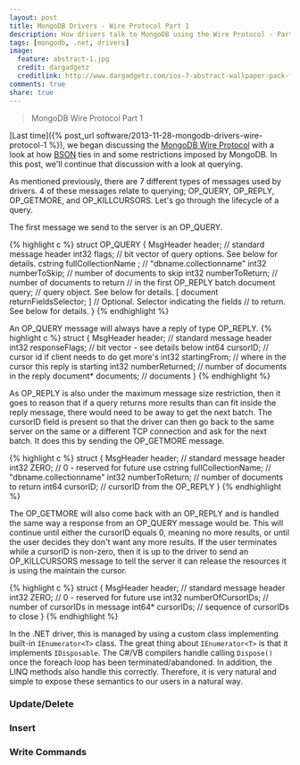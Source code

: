```yaml
---
layout: post
title: MongoDB Drivers - Wire Protocol Part 1
description: How drivers talk to MongoDB using the Wire Protocol - Part 1.
tags: [mongodb, .net, drivers]
image:
  feature: abstract-1.jpg
  credit: dargadgetz
  creditlink: http://www.dargadgetz.com/ios-7-abstract-wallpaper-pack-for-iphone-5-and-ipod-touch-retina/
comments: true
share: true
---
```


> MongoDB Wire Protocol Part 1

[Last time]({% post_url software/2013-11-28-mongodb-drivers-wire-protocol-1 %}), we began discussing the [MongoDB Wire Protocol]() with a look at how [BSON](http://bsonspec.org) ties in and some restrictions imposed by MongoDB.  In this post, we'll continue that discussion with a look at querying.

As mentioned previously, there are 7 different types of messages used by drivers.  4 of these messages relate to querying; OP_QUERY, OP_REPLY, OP_GETMORE, and OP_KILLCURSORS.  Let's go through the lifecycle of a query.

The first message we send to the server is an OP_QUERY.

{% highlight c %}
struct OP_QUERY {
    MsgHeader header;                 // standard message header
    int32     flags;                  // bit vector of query options.  See below for details.
    cstring   fullCollectionName ;    // "dbname.collectionname"
    int32     numberToSkip;           // number of documents to skip
    int32     numberToReturn;         // number of documents to return
                                      //  in the first OP_REPLY batch
    document  query;                  // query object.  See below for details.
  [ document  returnFieldsSelector; ] // Optional. Selector indicating the fields
                                      //  to return.  See below for details.
}
{% endhighlight %}

An OP_QUERY message will always have a reply of type OP_REPLY.
{% highlight c %}
struct {
    MsgHeader header;         // standard message header
    int32     responseFlags;  // bit vector - see details below
    int64     cursorID;       // cursor id if client needs to do get more's
    int32     startingFrom;   // where in the cursor this reply is starting
    int32     numberReturned; // number of documents in the reply
    document* documents;      // documents
}
{% endhighlight %}

As OP_REPLY is also under the maximum message size restriction, then it goes to reason that if a query returns more results than can fit inside the reply message, there would need to be away to get the next batch.  The cursorID field is present so that the driver can then go back to the same server on the same or a different TCP connection and ask for the next batch.  It does this by sending the OP_GETMORE message.

{% highlight c %}
struct {
    MsgHeader header;             // standard message header
    int32     ZERO;               // 0 - reserved for future use
    cstring   fullCollectionName; // "dbname.collectionname"
    int32     numberToReturn;     // number of documents to return
    int64     cursorID;           // cursorID from the OP_REPLY
}
{% endhighlight %}

The OP_GETMORE will also come back with an OP_REPLY and is handled the same way a response from an OP_QUERY message would be.  This will continue until either the cursorID equals 0, meaning no more results, or until the user decides they don't want any more results.  If the user terminates while a cursorID is non-zero, then it is up to the driver to send an OP_KILLCURSORS message to tell the server it can release the resources it is using the maintain the cursor.

{% highlight c %}
struct {
    MsgHeader header;            // standard message header
    int32     ZERO;              // 0 - reserved for future use
    int32     numberOfCursorIDs; // number of cursorIDs in message
    int64*    cursorIDs;         // sequence of cursorIDs to close
}
{% endhighlight %}

In the .NET driver, this is managed by using a custom class implementing built-in `IEnumerator<T>` class.  The great thing about `IEnumerator<T>` is that it implements `IDisposable`.  The C#/VB compilers handle calling `Dispose()` once the foreach loop has been terminated/abandoned.  In addition, the LINQ methods also handle this correctly.  Therefore, it is very natural and simple to expose these semantics to our users in a natural way.

### Update/Delete

### Insert

### Write Commands